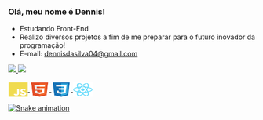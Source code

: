 ### Olá, meu nome é Dennis!

- Estudando Front-End
- Realizo diversos projetos a fim de me preparar para o futuro inovador da programação!
- E-mail: dennisdasilva04@gmail.com

 <div>
  <a href="https://github.com/DennisNgrox">
  <img height="160em" src="https://github-readme-stats.vercel.app/api?username=dennisngrox&show_icons=true&theme=dark&include_all_commits=true&count_private=true"/>
  <img height="160em" src="https://github-readme-stats.vercel.app/api/top-langs/?username=dennisngrox&layout=compact&langs_count=7&theme=dark"/>
</div>
<div style="display: inline_block"><br>
  <img align="center" alt="Rafa-Js" height="30" width="40" src="https://raw.githubusercontent.com/devicons/devicon/master/icons/javascript/javascript-plain.svg">
  <img align="center" alt="Rafa-HTML" height="30" width="40" src="https://raw.githubusercontent.com/devicons/devicon/master/icons/html5/html5-original.svg">
  <img align="center" alt="Rafa-CSS" height="30" width="40" src="https://raw.githubusercontent.com/devicons/devicon/master/icons/css3/css3-original.svg">
  <img align="center" alt="Rafa-React" height="30" width="40" src="https://raw.githubusercontent.com/devicons/devicon/master/icons/react/react-original.svg">
 </div>
 
 
  ![Snake animation](https://github.com/dennisngrox/dennisngrox/blob/output/github-contribution-grid-snake.svg)
 
